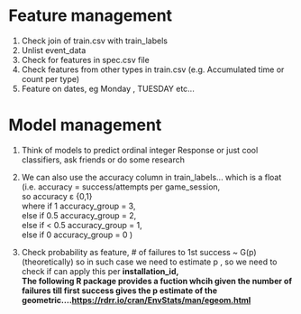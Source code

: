 # Feature management
1. Check join of train.csv with train_labels
2. Unlist event_data
3. Check for features in spec.csv file
4. Check features from other types in train.csv (e.g. Accumulated time or count per type)
5. Feature on dates, eg Monday , TUESDAY etc...

# Model management
1. Think of models to predict ordinal integer Response or just cool classifiers, ask friends or do some research   
2. We can also use the accuracy column in train_labels... which is a float   
(i.e.   accuracy = success/attempts  per game_session,    
so accuracy ε {0,1}   
where if 1 accuracy_group = 3,    
else if 0.5 accuracy_group = 2,    
else if < 0.5 accuracy_group = 1,    
else if 0 accuracy_group = 0 )    

3. Check probability as feature, # of failures to 1st success ~ G(p) (theoretically)
so in such case we need to estimate p , so we need to check if can apply this per <strong>installation_id<strong>,    
 The following R package provides a fuction whcih given the number of failures till first success gives the p estimate of the geometric....https://rdrr.io/cran/EnvStats/man/egeom.html 

